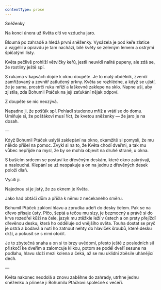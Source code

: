 ```yaml
---
contentType: prose
---
```


<section>

Sněženky

Na konci února už Květa cítí ve vzduchu jaro.

Bloumá po zahradě a hledá první sněženky. Vysázela je pod keře zlatice a vajgélií a opravdu je tam nachází, bílé květy se zeleným lemem a ostrými špičatými listy.

Květa pečlivě prohlíží větvičky keřů, jestli neuvidí nalité pupeny, ale zdá se, že rostliny ještě spí.

S rukama v kapsách dojde k oknu doupěte. Je to malý obdélník, zvenčí zamřížovaný a zevnitř zatlučený prkny. Květa se rozhlédne, a když se ujistí, že je sama, prostrčí ruku mříží a laškovně zaklepe na sklo. Napne uši, aby zjistila, zda Bohumil Ptáček na její zaťukání nějak odpoví.

Z doupěte se nic neozývá.

Napadne ji, že pošťák spí. Pohladí studenou mříž a vrátí se do domu. Umiňuje si, že pošťákovi musí říct, že kvetou sněženky — že jaro je na dosah.

—

Když Bohumil Ptáček uslyší zaklepání na okno, okamžitě si pomyslí, že mu někdo přišel na pomoc. Zvykl si na to, že Květa chodí dveřmi, a tak mu vůbec nepřijde na mysl, že by se mohla objevit na druhé straně, u okna.

S bušícím srdcem se postaví ke dřevěným deskám, které okno zakrývají, a naslouchá. Klepání se už neopakuje a on na jednu z dřevěných desek položí dlaň.

Vycítí ji.

Najednou si je jistý, že za oknem je Květa.

Jako had obtáčí dům a přišla k němu z nečekaného směru.

Bohumil Ptáček zakloní hlavu a zprudka udeří do desky čelem. Pak se na dřevo přisaje ústy. Píčo, šeptá a tečou mu slzy, je bezmocný a právě si do krve rozedřel kůži na čele, jazyk mu ztěžkle leží v ústech a on prsty přejíždí dřevěnou desku, která ho odděluje od vnějšího světa. Touha dostat se pryč je ostrá a bodavá a nutí ho zatnout nehty do hlaviček šroubů, které desku drží, a pokusit se s nimi otočit.

Je to zbytečná snaha a on si to brzy uvědomí, přesto ještě z posledních sil přiskočí ke dveřím a zalomcuje klikou, potom se podél dveří sesune na podlahu, hlavu složí mezi kolena a čeká, až se mu uklidní zběsile uhánějící dech.

—

Květa nakonec neodolá a znovu zaběhne do zahrady, utrhne jednu sněženku a přinese ji Bohumilu Ptáčkovi společně s večeří.

</section>
